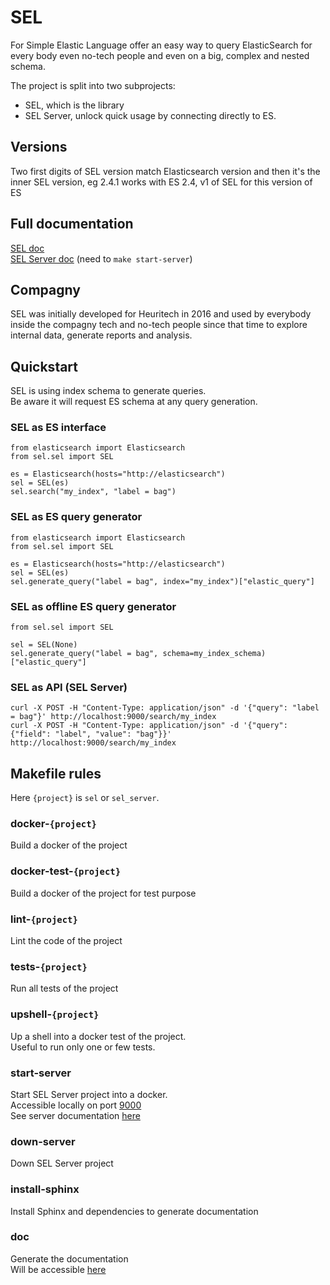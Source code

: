 # SEL
For Simple Elastic Language offer an easy way to query ElasticSearch for every body even no-tech people and even on a big, complex and nested schema.  
  
The project is split into two subprojects:  
- SEL, which is the library  
- SEL Server, unlock quick usage by connecting directly to ES.  


## Versions
Two first digits of SEL version match Elasticsearch version and then it's the inner SEL version, eg 2.4.1 works with ES 2.4, v1 of SEL for this version of ES


## Full documentation
[SEL doc](projects/sel/docs/build/html/index.html)  
[SEL Server doc](http://localhost:9000/docs) (need to `make start-server`)  


## Compagny
SEL was initially developed for Heuritech in 2016 and used by everybody inside the compagny tech and no-tech people since that time to explore internal data, generate reports and analysis.

## Quickstart

SEL is using index schema to generate queries.  
Be aware it will request ES schema at any query generation.  

### SEL as ES interface
```
from elasticsearch import Elasticsearch
from sel.sel import SEL

es = Elasticsearch(hosts="http://elasticsearch")
sel = SEL(es)
sel.search("my_index", "label = bag")
```

### SEL as ES query generator
```
from elasticsearch import Elasticsearch
from sel.sel import SEL

es = Elasticsearch(hosts="http://elasticsearch")
sel = SEL(es)
sel.generate_query("label = bag", index="my_index")["elastic_query"]
```

### SEL as offline ES query generator
```
from sel.sel import SEL

sel = SEL(None)
sel.generate_query("label = bag", schema=my_index_schema)["elastic_query"]
```

### SEL as API (SEL Server)
```
curl -X POST -H "Content-Type: application/json" -d '{"query": "label = bag"}' http://localhost:9000/search/my_index
curl -X POST -H "Content-Type: application/json" -d '{"query": {"field": "label", "value": "bag"}}' http://localhost:9000/search/my_index
```

  
## Makefile rules  
Here `{project}` is `sel` or `sel_server`.  
  
### docker-`{project}`
Build a docker of the project

### docker-test-`{project}`
Build a docker of the project for test purpose

### lint-`{project}`
Lint the code of the project

### tests-`{project}`
Run all tests of the project

### upshell-`{project}`
Up a shell into a docker test of the project.  
Useful to run only one or few tests.

### start-server  
Start SEL Server project into a docker.  
Accessible locally on port [9000](http://localhost:9000)  
See server documentation [here](http://localhost:9000/docs)  

### down-server  
Down SEL Server project

### install-sphinx
Install Sphinx and dependencies to generate documentation

### doc
Generate the documentation  
Will be accessible [here](projects/sel/docs/build/html/index.html)
